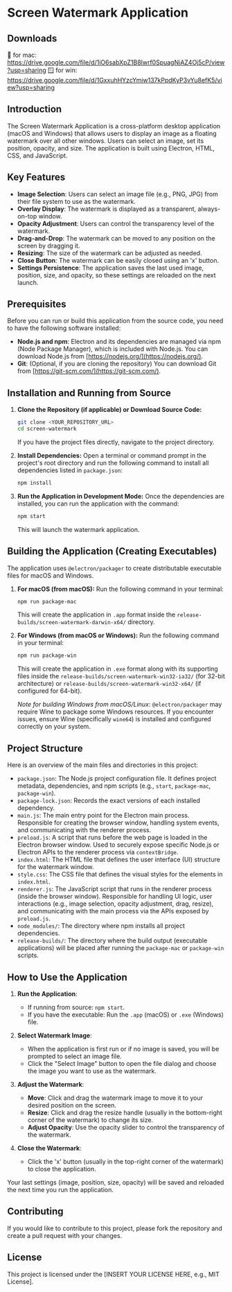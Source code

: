 # Screen Watermark Application

## Downloads
🍎 for mac: https://drive.google.com/file/d/1iO6sabXpZ1B8lwrf0SpuagNiAZ4Oj5cP/view?usp=sharing
🪟 for win: https://drive.google.com/file/d/1GxxuhHYzcYmiw137kPpdKyP3vYu8efK5/view?usp=sharing

## Introduction

The Screen Watermark Application is a cross-platform desktop application (macOS and Windows) that allows users to display an image as a floating watermark over all other windows. Users can select an image, set its position, opacity, and size. The application is built using Electron, HTML, CSS, and JavaScript.

## Key Features

-   **Image Selection**: Users can select an image file (e.g., PNG, JPG) from their file system to use as the watermark.
-   **Overlay Display**: The watermark is displayed as a transparent, always-on-top window.
-   **Opacity Adjustment**: Users can control the transparency level of the watermark.
-   **Drag-and-Drop**: The watermark can be moved to any position on the screen by dragging it.
-   **Resizing**: The size of the watermark can be adjusted as needed.
-   **Close Button**: The watermark can be easily closed using an 'x' button.
-   **Settings Persistence**: The application saves the last used image, position, size, and opacity, so these settings are reloaded on the next launch.

## Prerequisites

Before you can run or build this application from the source code, you need to have the following software installed:

-   **Node.js and npm**: Electron and its dependencies are managed via npm (Node Package Manager), which is included with Node.js. You can download Node.js from [https://nodejs.org/](https://nodejs.org/).
-   **Git**: (Optional, if you are cloning the repository) You can download Git from [https://git-scm.com/](https://git-scm.com/).

## Installation and Running from Source

1.  **Clone the Repository (if applicable) or Download Source Code:**
    ```bash
    git clone <YOUR_REPOSITORY_URL>
    cd screen-watermark
    ```
    If you have the project files directly, navigate to the project directory.

2.  **Install Dependencies:**
    Open a terminal or command prompt in the project's root directory and run the following command to install all dependencies listed in `package.json`:
    ```bash
    npm install
    ```

3.  **Run the Application in Development Mode:**
    Once the dependencies are installed, you can run the application with the command:
    ```bash
    npm start
    ```
    This will launch the watermark application.

## Building the Application (Creating Executables)

The application uses `@electron/packager` to create distributable executable files for macOS and Windows.

1.  **For macOS (from macOS):**
    Run the following command in your terminal:
    ```bash
    npm run package-mac
    ```
    This will create the application in `.app` format inside the `release-builds/screen-watermark-darwin-x64/` directory.

2.  **For Windows (from macOS or Windows):**
    Run the following command in your terminal:
    ```bash
    npm run package-win
    ```
    This will create the application in `.exe` format along with its supporting files inside the `release-builds/screen-watermark-win32-ia32/` (for 32-bit architecture) or `release-builds/screen-watermark-win32-x64/` (if configured for 64-bit).

    *Note for building Windows from macOS/Linux*: `@electron/packager` may require Wine to package some Windows resources. If you encounter issues, ensure Wine (specifically `wine64`) is installed and configured correctly on your system.

## Project Structure

Here is an overview of the main files and directories in this project:

-   `package.json`: The Node.js project configuration file. It defines project metadata, dependencies, and npm scripts (e.g., `start`, `package-mac`, `package-win`).
-   `package-lock.json`: Records the exact versions of each installed dependency.
-   `main.js`: The main entry point for the Electron main process. Responsible for creating the browser window, handling system events, and communicating with the renderer process.
-   `preload.js`: A script that runs before the web page is loaded in the Electron browser window. Used to securely expose specific Node.js or Electron APIs to the renderer process via `contextBridge`.
-   `index.html`: The HTML file that defines the user interface (UI) structure for the watermark window.
-   `style.css`: The CSS file that defines the visual styles for the elements in `index.html`.
-   `renderer.js`: The JavaScript script that runs in the renderer process (inside the browser window). Responsible for handling UI logic, user interactions (e.g., image selection, opacity adjustment, drag, resize), and communicating with the main process via the APIs exposed by `preload.js`.
-   `node_modules/`: The directory where npm installs all project dependencies.
-   `release-builds/`: The directory where the build output (executable applications) will be placed after running the `package-mac` or `package-win` scripts.

## How to Use the Application

1.  **Run the Application**:
    -   If running from source: `npm start`.
    -   If you have the executable: Run the `.app` (macOS) or `.exe` (Windows) file.

2.  **Select Watermark Image**:
    -   When the application is first run or if no image is saved, you will be prompted to select an image file.
    -   Click the "Select Image" button to open the file dialog and choose the image you want to use as the watermark.

3.  **Adjust the Watermark**:
    -   **Move**: Click and drag the watermark image to move it to your desired position on the screen.
    -   **Resize**: Click and drag the resize handle (usually in the bottom-right corner of the watermark) to change its size.
    -   **Adjust Opacity**: Use the opacity slider to control the transparency of the watermark.

4.  **Close the Watermark**:
    -   Click the 'x' button (usually in the top-right corner of the watermark) to close the application.

Your last settings (image, position, size, opacity) will be saved and reloaded the next time you run the application.

## Contributing

If you would like to contribute to this project, please fork the repository and create a pull request with your changes.

## License

This project is licensed under the [INSERT YOUR LICENSE HERE, e.g., MIT License].
